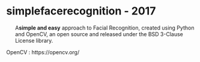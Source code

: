 <h1> simplefacerecognition - 2017</h1>
<ul>A<b>simple and easy</b> approach to Facial Recognition, created using Python and OpenCV, an open source and released under the BSD 3-Clause License library.</ul> 
OpenCV : https://opencv.org/
